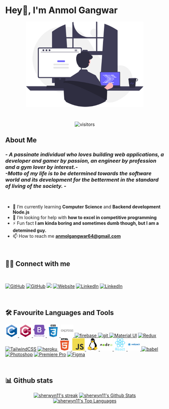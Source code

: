 # Hey👋, I'm Anmol Gangwar
<p align="center">
<img align="center" height="270px" alt="GIF" src="image.svg" />
</p>
<br/>
<p align="center">
    <img   align="center" alt="visitors" src="https://gpvc.arturio.dev/robin-anmol" />
</p>

## About Me
 <h3>- <i>A passinate individual who loves building web applications, a developer and gamer by passion, an engineer by profession and a gym lover by interest.-
 <br/>
 -Motto  of my life is to be determined towards the software world and its development for the betterment in the standard of living of the society.
 </i>-</h3>
 <br/>

- 🌱 I’m currently learning **Computer Science** and  **Backend development Node.js**
- 🤝 I’m looking for help with **how to excel in competitive programming**
- ⚡ Fun fact **I am kinda boring and sometimes dumb though, but I am a detemined guy.**
- 📫 How to reach me **anmolgangwar64@gmail.com**

<br/>
<!-- - 💬 Ask me about **Node.js, ReactJS,** -->
<!-- - 👯 I’m looking to collaborate on **Any Backend development or App Development projects** -->

## 🙋‍♂️ Connect with me
<br/>
<!-- Badges template - https://github.com/badges/shields -->
<p align="left">
<a href="https://github.com/robin-anmol"><img alt="GitHub" title="GitHub" src="https://img.shields.io/badge/github-black?style=for-the-badge&logo=Github&logoColor=white"/></a>
<a href="https://instagram.com/robin_anmol"><img alt="GitHub" title="GitHub" src="https://img.shields.io/badge/Instagram-%23E4405F.svg?style=for-the-badge&logo=Instagram&logoColor=white"/></a>
  <a href="https://discord.com/users/robin_anmol" target="_blank" rel="noreferrer"><img src="https://img.shields.io/badge/-Discord-777777?style=for-the-badge&logoColor=white&logo=discord"  /></a>
  <a href="https://www.facebook.com/anmol.gangwar.73594/"><img alt="Website" title="My Website" src="https://img.shields.io/badge/Facebook-%231877F2.svg?style=for-the-badge&logo=Facebook&logoColor=white"/></a> 
  <a href="https://www.linkedin.com/in/robinanmol/"><img alt="LinkedIn" title="My LinkedIn" src="https://img.shields.io/badge/linkedin-informational?style=for-the-badge&logo=linkedin&logoColor=white"/></a>
  <a href="https://gmail.com"><img alt="LinkedIn" title="My LinkedIn" src="https://img.shields.io/badge/Gmail-D14836?style=for-the-badge&logo=gmail&logoColor=white"/></a>
</p>
<!-- Some badges are from https://github.com/Ileriayo/markdown-badges -->
<br/>

## 🛠 Favourite Languages and Tools

<p align="left"> 
   <a href="https://www.cprogramming.com/" target="_blank"> <img src="https://raw.githubusercontent.com/devicons/devicon/master/icons/c/c-original.svg" alt="c" width="40" height="40"/> </a>
   <a href="https://www.w3schools.com/cpp/" target="_blank"> <img src="https://raw.githubusercontent.com/devicons/devicon/master/icons/cplusplus/cplusplus-original.svg" alt="cplusplus" width="40" height="40"/> </a> 
      <a href="https://getbootstrap.com" target="_blank"> <img src="https://raw.githubusercontent.com/devicons/devicon/master/icons/bootstrap/bootstrap-plain-wordmark.svg" alt="bootstrap" width="40" height="40"/> </a> 
   <a href="https://www.w3schools.com/css/" target="_blank"> <img src="https://raw.githubusercontent.com/devicons/devicon/master/icons/css3/css3-original-wordmark.svg" alt="css3" width="40" height="40"/> </a> 
      <a href="https://expressjs.com" target="_blank"> <img src="https://raw.githubusercontent.com/devicons/devicon/master/icons/express/express-original-wordmark.svg" alt="express" width="40" height="40"/> </a>
       <a href="https://firebase.google.com/" target="_blank"> <img src="https://www.vectorlogo.zone/logos/firebase/firebase-icon.svg" alt="firebase" width="40" height="40"/> </a> 
          <a href="https://git-scm.com/" target="_blank"> <img src="https://www.vectorlogo.zone/logos/git-scm/git-scm-icon.svg" alt="git" width="40" height="40"/> </a>
                     <a href="https://mui.com/" target="_blank" rel="noreferrer"><img src="https://raw.githubusercontent.com/danielcranney/readme-generator/main/public/icons/skills/materialui-colored.svg" width="36" height="36" alt="Material UI" /></a>
                                <a href="https://redux.js.org/" target="_blank" rel="noreferrer"><img src="https://raw.githubusercontent.com/danielcranney/readme-generator/main/public/icons/skills/redux-colored.svg" width="36" height="36" alt="Redux" /></a>
              <a href="https://tailwindcss.com/" target="_blank" rel="noreferrer"><img src="https://raw.githubusercontent.com/danielcranney/readme-generator/main/public/icons/skills/tailwindcss-colored.svg" width="36" height="36" alt="TailwindCSS" /></a>
           <!-- <a href="https://graphql.org" target="_blank"> <img src="https://www.vectorlogo.zone/logos/graphql/graphql-icon.svg" alt="graphql" width="40" height="40"/> </a> -->
            <a href="https://heroku.com" target="_blank"> <img src="https://www.vectorlogo.zone/logos/heroku/heroku-icon.svg" alt="heroku" width="40" height="40"/> </a>
             <a href="https://www.w3.org/html/" target="_blank"> <img src="https://raw.githubusercontent.com/devicons/devicon/master/icons/html5/html5-original-wordmark.svg" alt="html5" width="40" height="40"/> </a>
              <!-- <a href="https://www.java.com" target="_blank"> <img src="https://raw.githubusercontent.com/devicons/devicon/master/icons/java/java-original.svg" alt="java" width="40" height="40"/> </a> -->
               <a href="https://developer.mozilla.org/en-US/docs/Web/JavaScript" target="_blank"> <img src="https://raw.githubusercontent.com/devicons/devicon/master/icons/javascript/javascript-original.svg" alt="javascript" width="40" height="40"/> </a>
                 <a href="https://www.linux.org/" target="_blank"> <img src="https://raw.githubusercontent.com/devicons/devicon/master/icons/linux/linux-original.svg" alt="linux" width="40" height="40"/> </a>
          <a href="https://nodejs.org" target="_blank"> <img src="https://raw.githubusercontent.com/devicons/devicon/master/icons/nodejs/nodejs-original-wordmark.svg" alt="nodejs" width="40" height="40"/> </a>
            <a href="https://reactjs.org/" target="_blank"> <img src="https://raw.githubusercontent.com/devicons/devicon/master/icons/react/react-original-wordmark.svg" alt="react" width="40" height="40"/> </a> 
                 <a href="https://webpack.js.org" target="_blank"> <img src="https://raw.githubusercontent.com/devicons/devicon/d00d0969292a6569d45b06d3f350f463a0107b0d/icons/webpack/webpack-original-wordmark.svg" alt="webpack" width="40" height="40"/> </a> 
                   <a href="https://babeljs.io/" target="_blank"> <img src="https://www.vectorlogo.zone/logos/babeljs/babeljs-icon.svg" alt="babel" width="40" height="40"/> </a>
                                                   <a href="https://www.adobe.com/uk/products/photoshop.html" target="_blank" rel="noreferrer"><img src="https://raw.githubusercontent.com/danielcranney/readme-generator/main/public/icons/skills/photoshop-colored.svg" width="36" height="36" alt="Photoshop" /></a>
                                <a href="https://www.adobe.com/uk/products/premiere.html" target="_blank" rel="noreferrer"><img src="https://raw.githubusercontent.com/danielcranney/readme-generator/main/public/icons/skills/premierepro-colored.svg" width="36" height="36" alt="Premiere Pro" /></a>
                                <a href="https://www.figma.com/" target="_blank" rel="noreferrer"><img src="https://raw.githubusercontent.com/danielcranney/readme-generator/main/public/icons/skills/figma-colored.svg" width="36" height="36" alt="Figma" /></a> </p>

<br/>

## 📊 Github stats
<p align="center">
<a href="https://github.com/robin-anmol/github-readme-streak-stats"><img title="🔥 Get streak stats for your profile at git.io/streak-stats" alt="sherwyn11's streak" src="https://github-readme-streak-stats.herokuapp.com/?user=robin-anmol&theme=tokyonight&hide_border=true" height="192px" width="950px"/></a>
<a href="https://github.com/robin-anmol/github-readme-stats"><img alt="sherwyn11's Github Stats" src="https://github-readme-stats.vercel.app/api?username=robin-anmol&show_icons=true&count_private=true&theme=tokyonight&hide_border=true&card_width=300px" height="192px"/></a>
<a href="https://github.com/robin-anmol/github-readme-stats"><img alt="sherwyn11's Top Languages" src="https://github-readme-stats.vercel.app/api/top-langs/?username=robin-anmol&langs_count=8&layout=compact&theme=tokyonight&hide_border=true&card_width=300px" height="192px"/></a>
 </p>
